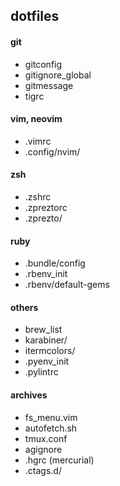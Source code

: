 ## dotfiles

#### git

- gitconfig
- gitignore_global
- gitmessage
- tigrc

#### vim, neovim

- .vimrc
- .config/nvim/

#### zsh

- .zshrc
- .zpreztorc
- .zprezto/

#### ruby

- .bundle/config
- .rbenv_init
- .rbenv/default-gems

#### others

- brew_list
- karabiner/
- itermcolors/
- .pyenv_init
- .pylintrc

#### archives

- fs_menu.vim
- autofetch.sh
- tmux.conf
- agignore
- .hgrc (mercurial)
- .ctags.d/

